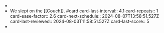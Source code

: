 -
- We slept on the [[Couch]]. #card
  card-last-interval:: 4.1
  card-repeats:: 1
  card-ease-factor:: 2.6
  card-next-schedule:: 2024-08-07T13:58:51.527Z
  card-last-reviewed:: 2024-08-03T11:58:51.527Z
  card-last-score:: 5
-